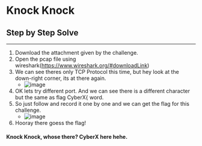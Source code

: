 # Knock Knock
## Step by Step Solve
---
1. Download the attachment given by the challenge.
2. Open the pcap file using wireshark(https://www.wireshark.org/#downloadLink)
3. We can see theres only TCP Protocol this time, but hey look at the down-right corner, its at there again.
   - ![image](https://github.com/user-attachments/assets/eaaf7623-2810-4ac7-b310-f75a4b97aa85)
4. OK lets try different port. And we can see there is a different character but the same as flag CyberX{ word.
5. So just follow and record it one by one and we can get the flag for this challenge.
   - ![image](https://github.com/user-attachments/assets/2613a9d0-598a-4aa8-9d8c-fde38289d386)
6. Hooray there goess the flag!

#### Knock Knock, whose there? CyberX here hehe.
